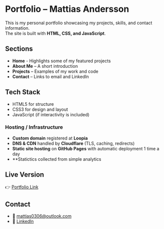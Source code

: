 # Portfolio – Mattias Andersson

This is my personal portfolio showcasing my projects, skills, and contact information.  
The site is built with **HTML, CSS, and JavaScript**.

## Sections
- **Home** - Highlights some of my featured projects 
- **About Me** – A short introduction  
- **Projects** – Examples of my work and code  
- **Contact** – Links to email and LinkedIn  

## Tech Stack
- HTML5 for structure  
- CSS3 for design and layout  
- JavaScript (if interactivity is included)  

### Hosting / Infrastructure
- **Custom domain** registered at **Loopia**
- **DNS & CDN** handled by **Cloudflare** (TLS, caching, redirects)
- **Static site hosting** on **GitHub Pages** with automatic deployment 1 time a day
- **Statictics collected from simple analytics

## Live Version
👉 [Portfolio Link](https://mattiasandersson03.github.io/portfolio/index.html) 

## Contact
- 📧 [mattias0306@outlook.com](mailto:mattias0306@outlook.com)  
- 💼 [LinkedIn](https://www.linkedin.com/in/mattias-andersson-73b176255/)
